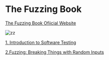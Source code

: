 # The Fuzzing Book

[The Fuzzing Book Ofiicial Website](https://www.fuzzingbook.org/)

![zz](https://user-images.githubusercontent.com/63425775/128324986-5cde3c5e-f4e1-4499-a13e-d9c4cb01028f.PNG)

[1. Introduction to Software Testing](https://github.com/MJ-SEO/Fuzzing/tree/master/1.Testing)

[2.Fuzzing: Breaking Things with Random Inputs](https://github.com/MJ-SEO/Fuzzing/tree/master/2.Fuzzing)
